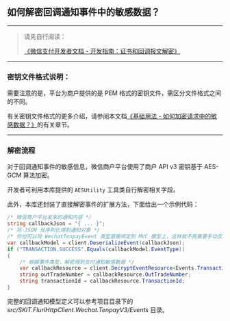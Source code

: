 ﻿## 如何解密回调通知事件中的敏感数据？

---

> 请先自行阅读：
>
> [《微信支付开发者文档 - 开发指南：证书和回调报文解密》](https://pay.weixin.qq.com/wiki/doc/apiv3_partner/wechatpay/wechatpay4_2.shtml)

---

### 密钥文件格式说明：

需要注意的是，平台为商户提供的是 PEM 格式的密钥文件，需区分文件格式之间的不同。

有关密钥文件格式的更多介绍，请参阅本文档[《基础用法 - 如何加密请求中的敏感数据？》](./Basic_RequestSensitiveDataEncryption.md)的有关章节。

---

### 解密流程

对于回调通知事件的敏感信息，微信商户平台使用了商户 API v3 密钥基于 AES-GCM 算法加密。

开发者可利用本库提供的 `AESUtility` 工具类自行解密相关字段。

此外，本库还封装了直接解密事件的扩展方法，下面给出一个示例代码：

```csharp
/* 微信商户平台发来的通知内容 */
string callbackJson = "{ ... }";
/* 将 JSON 反序列化得到通知对象 */
/* 你也可以将 WechatTenpayEvent 类型直接绑定到 MVC 模型上，这样就不再需要手动反序列化 */
var callbackModel = client.DeserializeEvent(callbackJson);
if ("TRANSACTION.SUCCESS".Equals(callbackModel.EventType))
{
    /* 根据事件类型，解密得到支付通知敏感数据 */
    var callbackResource = client.DecryptEventResource<Events.TransactionResource>(callbackModel);
    string outTradeNumber = callbackResource.OutTradeNumber;
    string transactionId = callbackResource.TransactionId;
}
```

完整的回调通知模型定义可以参考项目目录下的 _src/SKIT.FlurlHttpClient.Wechat.TenpayV3/Events_ 目录。

